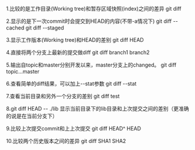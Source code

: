 1.比较的是工作目录(Working tree)和暂存区域快照(index)之间的差异
    git diff

2.显示的是下一次commit时会提交到HEAD的内容(不带-a情况下)
    git diff --cached
    git diff --staged

3.显示工作版本(Working tree)和HEAD的差别
    git diff HEAD

4.直接将两个分支上最新的提交做diff
    git diff branch1 branch2

5.输出自topic和master分别开发以来，master分支上的changed。
    git diff topic...master

6.查看简单的diff结果，可以加上--stat参数
    git diff --stat

7.查看当前目录和另外一个分支的差别
    git diff test

8.git diff HEAD -- ./lib
显示当前目录下的lib目录和上次提交之间的差别（更准确的说是在当前分支下）

9.比较上次提交commit和上上次提交
    git diff HEAD^ HEAD

10.比较两个历史版本之间的差异
    git diff SHA1 SHA2